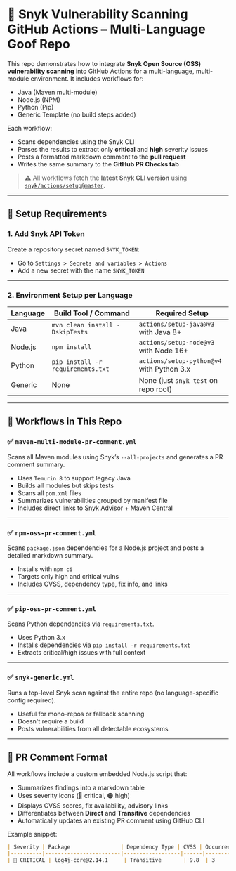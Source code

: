 # 🔐 Snyk Vulnerability Scanning GitHub Actions – Multi-Language Goof Repo

This repo demonstrates how to integrate **Snyk Open Source (OSS) vulnerability scanning** into GitHub Actions for a multi-language, multi-module environment. It includes workflows for:

- Java (Maven multi-module)
- Node.js (NPM)
- Python (Pip)
- Generic Template (no build steps added)

Each workflow:
- Scans dependencies using the Snyk CLI
- Parses the results to extract only **critical** and **high** severity issues
- Posts a formatted markdown comment to the **pull request**
- Writes the same summary to the **GitHub PR Checks tab**

> ⚠️ All workflows fetch the **latest Snyk CLI version** using [`snyk/actions/setup@master`](https://github.com/snyk/actions).

---

## 🔧 Setup Requirements

### 1. Add Snyk API Token
Create a repository secret named `SNYK_TOKEN`:
- Go to `Settings > Secrets and variables > Actions`
- Add a new secret with the name `SNYK_TOKEN`

---

### 2. Environment Setup per Language

| Language | Build Tool / Command                    | Required Setup                        |
|----------|------------------------------------------|----------------------------------------|
| Java     | `mvn clean install -DskipTests`          | `actions/setup-java@v3` with Java 8+  |
| Node.js  | `npm install`                            | `actions/setup-node@v3` with Node 16+ |
| Python   | `pip install -r requirements.txt`        | `actions/setup-python@v4` with Python 3.x |
| Generic  | None                                     | None (just `snyk test` on repo root)  |

---

## 📂 Workflows in This Repo

### ✅ `maven-multi-module-pr-comment.yml`
Scans all Maven modules using Snyk’s `--all-projects` and generates a PR comment summary.

- Uses `Temurin 8` to support legacy Java
- Builds all modules but skips tests
- Scans all `pom.xml` files
- Summarizes vulnerabilities grouped by manifest file
- Includes direct links to Snyk Advisor + Maven Central

---

### ✅ `npm-oss-pr-comment.yml`
Scans `package.json` dependencies for a Node.js project and posts a detailed markdown summary.

- Installs with `npm ci`
- Targets only high and critical vulns
- Includes CVSS, dependency type, fix info, and links

---

### ✅ `pip-oss-pr-comment.yml`
Scans Python dependencies via `requirements.txt`.

- Uses Python 3.x
- Installs dependencies via `pip install -r requirements.txt`
- Extracts critical/high issues with full context

---

### ✅ `snyk-generic.yml`
Runs a top-level Snyk scan against the entire repo (no language-specific config required).

- Useful for mono-repos or fallback scanning
- Doesn't require a build
- Posts vulnerabilities from all detectable ecosystems

---

## 💬 PR Comment Format

All workflows include a custom embedded Node.js script that:

- Summarizes findings into a markdown table
- Uses severity icons (🔴 critical, 🟠 high)
- Displays CVSS scores, fix availability, advisory links
- Differentiates between **Direct** and **Transitive** dependencies
- Automatically updates an existing PR comment using GitHub CLI

Example snippet:

```markdown
| Severity | Package                | Dependency Type | CVSS | Occurrences | Title                              | Fix Available | Advisor |
|----------|------------------------|------------------|------|-------------|------------------------------------|---------------|---------|
| 🔴 CRITICAL | log4j-core@2.14.1     | Transitive       | 9.8  | 3           | [RCE in log4j](https://snyk.io/...) | 2.17.1        | [View](https://security.snyk.io/...) |
